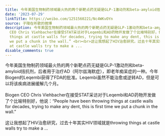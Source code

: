 ```yaml
---
title: 今年美国生物制药领域最火热的两个新靶点药无疑是GLP-1激动剂和beta-amyloid拮抗剂，后者用于治疗AD（阿尔兹海默症），即老年痴呆症的一种。今年Biogen的Leqembi...
date: '2023-07-29'
linkTitle: https://weibo.com/1251560221/Nc4WKvOYn
source: 子陵在听歌的微博
description: 今年美国生物制药领域最火热的两个新靶点药无疑是GLP-1激动剂和beta-amyloid拮抗剂，后者用于治疗AD（阿尔兹海默症），即老年痴呆症的一种。今年Biogen的Leqembi获得了FDA的批准。Leqembi虽然不能治愈或逆转AD，但是可以将该疾病进展缓解几个月。<br><br>Biogen
  CEO Chris Viehbacher在接受STAT采访对于Leqembi和AD药物开发做了个比喻特别好，他说：“People have been throwing
  things at castle walls for decades, trying to make any dent, this is first time
  we put a chunk in the wall.” <br><br>这让我想起了HIV治愈研究，过去十年其实HIV领域就是throwing things
  at castle walls try to make a ...
disable_comments: true
---
```

今年美国生物制药领域最火热的两个新靶点药无疑是GLP-1激动剂和beta-amyloid拮抗剂，后者用于治疗AD（阿尔兹海默症），即老年痴呆症的一种。今年Biogen的Leqembi获得了FDA的批准。Leqembi虽然不能治愈或逆转AD，但是可以将该疾病进展缓解几个月。<br><br>Biogen CEO Chris Viehbacher在接受STAT采访对于Leqembi和AD药物开发做了个比喻特别好，他说：“People have been throwing things at castle walls for decades, trying to make any dent, this is first time we put a chunk in the wall.” <br><br>这让我想起了HIV治愈研究，过去十年其实HIV领域就是throwing things at castle walls try to make a ...